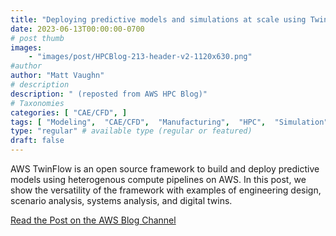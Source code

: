 ```yaml
---
title: "Deploying predictive models and simulations at scale using TwinFlow on AWS"
date: 2023-06-13T00:00:00-0700
# post thumb
images:
    - "images/post/HPCBlog-213-header-v2-1120x630.png"
#author
author: "Matt Vaughn"
# description
description: " (reposted from AWS HPC Blog)"
# Taxonomies
categories: [ "CAE/CFD", ]
tags: [ "Modeling",  "CAE/CFD",  "Manufacturing",  "HPC",  "Simulation",  "hpcblog", ]
type: "regular" # available type (regular or featured)
draft: false
---
```


AWS TwinFlow is an open source framework to build and deploy predictive models using heterogenous compute pipelines on AWS. In this post, we show the versatility of the framework with examples of engineering design, scenario analysis, systems analysis, and digital twins.

<a href="https://aws.amazon.com/blogs/hpc/predictive-models-and-simulations-with-twinflow-on-aws/" class="btn btn-primary btn-lg active" role="button" aria-pressed="true" style="margin-top: 8px;">Read the Post on the AWS Blog Channel</a>